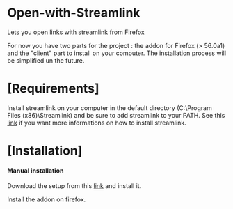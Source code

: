 # Open-with-Streamlink
Lets you open links with streamlink from Firefox

For now you have two parts for the project : the addon for Firefox (> 56.0a1) and the "client" part to install on your computer.
The installation process will be simplified un the future.

# [Requirements]

Install streamlink on your computer in the default directory (C:\Program Files (x86)\Streamlink) and be sure to add streamlink to your PATH.
See this [link][streamlink-installation] if you want more informations on how to install streamlink.

# [Installation]

#### Manual installation

Download the setup from this [link][linker] and install it.

Install the addon on firefox.

  [streamlink-website]: https://streamlink.github.io  
  [streamlink-installation]: https://streamlink.github.io/install.html
  [streamlink-installation-windows]: https://streamlink.github.io/install.html#windows-binaries  
  [python-installer]:https://www.python.org/ftp/python/3.6.3/python-3.6.3.exe
  [linker]:https://github.com/OpenWithStreamLink/Open-with-Streamlink/releases/download/1.0/setup.exe
